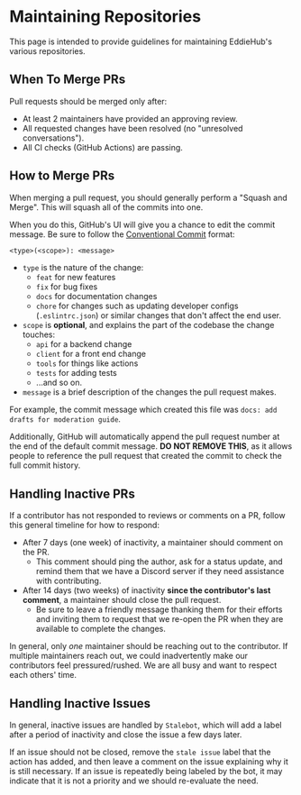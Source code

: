 # Maintaining Repositories

This page is intended to provide guidelines for maintaining EddieHub's various repositories.

## When To Merge PRs

Pull requests should be merged only after:

- At least 2 maintainers have provided an approving review.
- All requested changes have been resolved (no "unresolved conversations").
- All CI checks (GitHub Actions) are passing.

## How to Merge PRs

When merging a pull request, you should generally perform a "Squash and Merge". This will squash all of the commits into one.

When you do this, GitHub's UI will give you a chance to edit the commit message. Be sure to follow the [Conventional Commit](https://www.conventionalcommits.org/en/v1.0.0/) format:

```txt
<type>(<scope>): <message>
```

- `type` is the nature of the change:
  - `feat` for new features
  - `fix` for bug fixes
  - `docs` for documentation changes
  - `chore` for changes such as updating developer configs (`.eslintrc.json`) or similar changes that don't affect the end user.
- `scope` is **optional**, and explains the part of the codebase the change touches:
  - `api` for a backend change
  - `client` for a front end change
  - `tools` for things like actions
  - `tests` for adding tests
  - ...and so on.
- `message` is a brief description of the changes the pull request makes.

For example, the commit message which created this file was `docs: add drafts for moderation guide`.

Additionally, GitHub will automatically append the pull request number at the end of the default commit message. **DO NOT REMOVE THIS**, as it allows people to reference the pull request that created the commit to check the full commit history.

## Handling Inactive PRs

If a contributor has not responded to reviews or comments on a PR, follow this general timeline for how to respond:

- After 7 days (one week) of inactivity, a maintainer should comment on the PR.
  - This comment should ping the author, ask for a status update, and remind them that we have a Discord server if they need assistance with contributing.
- After 14 days (two weeks) of inactivity **since the contributor's last comment**, a maintainer should close the pull request.
  - Be sure to leave a friendly message thanking them for their efforts and inviting them to request that we re-open the PR when they are available to complete the changes.

In general, only _one_ maintainer should be reaching out to the contributor. If multiple maintainers reach out, we could inadvertently make our contributors feel pressured/rushed. We are all busy and want to respect each others' time.

## Handling Inactive Issues

In general, inactive issues are handled by `Stalebot`, which will add a label after a period of inactivity and close the issue a few days later.

If an issue should not be closed, remove the `stale issue` label that the action has added, and then leave a comment on the issue explaining why it is still necessary. If an issue is repeatedly being labeled by the bot, it may indicate that it is not a priority and we should re-evaluate the need.
